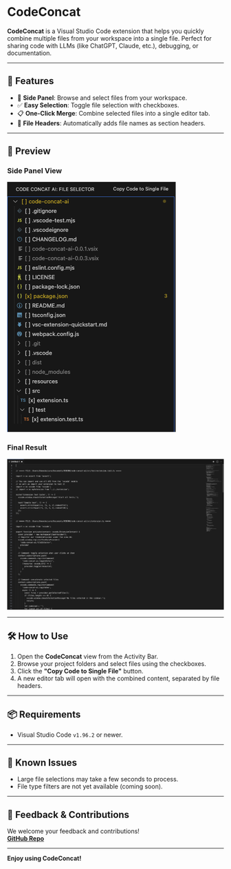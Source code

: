 # CodeConcat

**CodeConcat** is a Visual Studio Code extension that helps you quickly combine multiple files from your workspace into a single file. Perfect for sharing code with LLMs (like ChatGPT, Claude, etc.), debugging, or documentation.

---

## 🚀 Features

- 📂 **Side Panel**: Browse and select files from your workspace.
- ✅ **Easy Selection**: Toggle file selection with checkboxes.
- 📋 **One-Click Merge**: Combine selected files into a single editor tab.
- 🔗 **File Headers**: Automatically adds file names as section headers.

---

## 📸 Preview

### Side Panel View
![Side Panel View](resources/folders.png)

### Final Result
![Final Result](resources/result.png)

---

## 🛠 How to Use

1. Open the **CodeConcat** view from the Activity Bar.
2. Browse your project folders and select files using the checkboxes.
3. Click the **"Copy Code to Single File"** button.
4. A new editor tab will open with the combined content, separated by file headers.

---

## 📦 Requirements

- Visual Studio Code `v1.96.2` or newer.

---

## 🐞 Known Issues

- Large file selections may take a few seconds to process.
- File type filters are not yet available (coming soon).

---

## 🙌 Feedback & Contributions

We welcome your feedback and contributions!  
**[GitHub Repo](https://github.com/bhanuka96/code-concat-ai)**

---

**Enjoy using CodeConcat!**